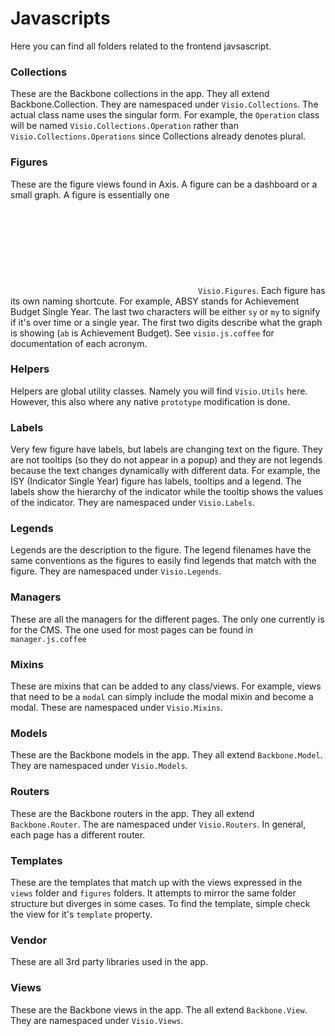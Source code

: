 # Javascripts

Here you can find all folders related to the frontend javsascript.

### Collections

These are the Backbone collections in the app. They all extend Backbone.Collection. They are namespaced under `Visio.Collections`. The actual class name uses the singular form. For example, the `Operation` class will be named `Visio.Collections.Operation` rather than `Visio.Collections.Operations` since Collections already denotes plural.

### Figures

These are the figure views found in Axis. A figure can be a dashboard or a small graph. A figure is essentially one <svg> element and its containing svg elements. There are no html elements embedded in the svg. These are namespaced under `Visio.Figures`. Each figure has its own naming shortcute. For example, ABSY stands for Achievement Budget Single Year. The last two characters will be either `sy` or `my` to signify if it's over time or a single year. The first two digits describe what the graph is showing (`ab` is Achievement Budget). See `visio.js.coffee` for documentation of each acronym.

### Helpers

Helpers are global utility classes. Namely you will find `Visio.Utils` here. However, this also where any native `prototype` modification is done.

### Labels

Very few figure have labels, but labels are changing text on the figure. They are not tooltips (so they do not appear in a popup) and they are not legends because the text changes dynamically with different data. For example, the ISY (Indicator Single Year) figure has labels, tooltips and a legend. The labels show the hierarchy of the indicator while the tooltip shows the values of the indicator. They are namespaced under `Visio.Labels`.

### Legends

Legends are the description to the figure. The legend filenames have the same conventions as the figures to easily find legends that match with the figure. They are namespaced under `Visio.Legends`.

### Managers

These are all the managers for the different pages. The only one currently is for the CMS. The one used for most pages can be found in `manager.js.coffee`

### Mixins

These are mixins that can be added to any class/views. For example, views that need to be a `modal` can simply include the modal mixin and become a modal. These are namespaced under `Visio.Mixins`.

### Models

These are the Backbone models in the app. They all extend `Backbone.Model`. They are namespaced under `Visio.Models`.

### Routers

These are the Backbone routers in the app. They all extend `Backbone.Router`. The are namespaced under `Visio.Routers`. In general, each page has a different router.

### Templates

These are the templates that match up with the views expressed in the `views` folder and `figures` folders. It attempts to mirror the same folder structure but diverges in some cases. To find the template, simple check the view for it's `template` property.

### Vendor

These are all 3rd party libraries used in the app.

### Views

These are the Backbone views in the app. The all extend `Backbone.View`. They are namespaced under `Visio.Views`.
